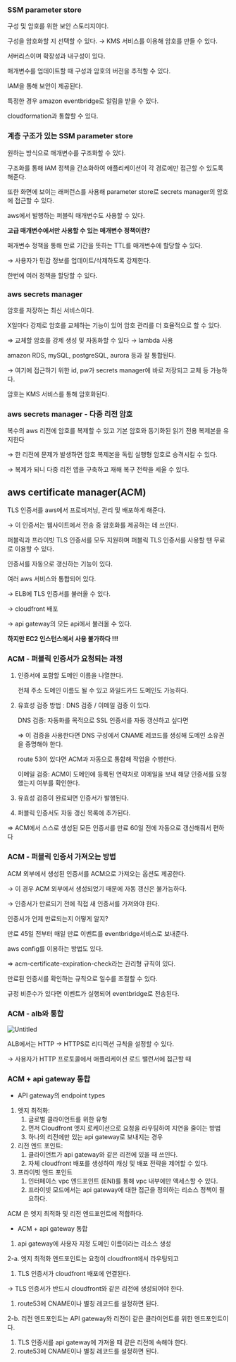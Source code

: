 ### SSM parameter store

구성 및 암호를 위한 보안 스토리지이다.

구성을 암호화할 지 선택할 수 있다. → KMS 서비스를 이용해 암호를 만들 수 있다.

서버리스이며 확장성과 내구성이 있다.

매개변수를 업데이트할 때 구성과 암호의 버전을 추적할 수 있다.

IAM을 통해 보안이 제공된다.

특정한 경우 amazon eventbridge로 알림을 받을 수 있다.

cloudformation과 통합할 수 있다.

### 계층 구조가 있는 SSM parameter store

원하는 방식으로 매개변수를 구조화할 수 있다.

구조화를 통해 IAM 정책을 간소화하여 애플리케이션이 각 경로에만 접근할 수 있도록 해준다.

또한 화면에 보이는 래퍼런스를 사용해 parameter store로 secrets manager의 암호에 접근할 수 있다.

aws에서 발행하는 퍼블릭 매개변수도 사용할 수 있다.

**고급 매개변수에서만 사용할 수 있는 매개변수 정책이란?**

매개변수 정책을 통해 만료 기간을 뜻하는 TTL를 매개변수에 할당할 수 있다.

→ 사용자가 민감 정보를 업데이트/삭제하도록 강제한다.

한번에 여러 정책을 할당할 수 있다.

### aws secrets manager

암호를 저장하는 최신 서비스이다.

X일마다 강제로 암호를 교체하는 기능이 있어 암호 관리를 더 효율적으로 할 수 있다.

⇒ 교체할 암호를 강제 생성 및 자동화할 수 있다 → lambda 사용

amazon RDS, mySQL, postgreSQL, aurora 등과 잘 통합된다.

→ 여기에 접근하기 위한 id, pw가 secrets manager에 바로 저장되고 교체 등 가능하다.

암호는 KMS 서비스를 통해 암호화된다.

### aws secrets manager - 다중 리전 암호

복수의 aws 리전에 암호를 복제할 수 있고 기본 암호와 동기화된 읽기 전용 복제본을 유지한다

→ 한 리전에 문제가 발생하면 암호 복제본을 독립 실행형 암호로 승격시킬 수 있다.

→ 복제가 되니 다중 리전 앱을 구축하고 재해 복구 전략을 세울 수 있다.

## aws certificate manager(ACM)

TLS 인증서를 aws에서 프로비저닝, 관리 및 배포하게 해준다.

→ 이 인증서는 웹사이트에서 전송 중 암호화를 제공하는 데 쓰인다.

퍼블릭과 프라이빗 TLS 인증서를 모두 지원하며 퍼블릭 TLS 인증서를 사용할 땐 무료로 이용할 수 있다.

인증서를 자동으로 갱신하는 기능이 있다.

여러 aws 서비스와 통합되어 있다.

→ ELB에 TLS 인증서를 불러올 수 있다.

→ cloudfront 배포

→ api gateway의 모든 api에서 불러올 수 있다.

**하지만 EC2 인스턴스에서 사용 불가하다 !!!**

### ACM - 퍼블릭 인증서가 요청되는 과정

1. 인증서에 포함할 도메인 이름을 나열한다.

   전체 주소 도메인 이름도 될 수 있고 와일드카드 도메인도 가능하다.

2. 유효성 검증 방법 : DNS 검증 / 이메일 검증 이 있다.

   DNS 검증: 자동화를 목적으로 SSL 인증서를 자동 갱신하고 싶다면

   ⇒ 이 검증을 사용한다면 DNS 구성에서 CNAME 레코드를 생성해 도메인 소유권을 증명해야 한다.

   route 53이 있다면 ACM과 자동으로 통합해 작업을 수행한다.

   이메일 검증: ACM이 도메인에 등록된 연락처로 이메일을 보내 해당 인증서를 요청했는지 여부를 확인한다.

3. 유효성 검증이 완료되면 인증서가 발행된다.
4. 퍼블릭 인증서도 자동 갱신 목록에 추가된다.

⇒ ACM에서 스스로 생성된 모든 인증서를 만료 60일 전에 자동으로 갱신해줘서 편하다

### ACM - 퍼블릭 인증서 가져오는 방법

ACM 외부에서 생성된 인증서를 ACM으로 가져오는 옵션도 제공한다.

→ 이 경우 ACM 외부에서 생성되었기 때문에 자동 갱신은 불가능하다.

→ 인증서가 만료되기 전에 직접 새 인증서를 가져와야 한다.

인증서가 언제 만료되는지 어떻게 알지?

만료 45일 전부터 매일 만료 이벤트를 eventbridge서비스로 보내준다.

aws config를 이용하는 방법도 있다.

⇒ acm-certificate-expiration-check라는 관리형 규칙이 있다.

만료된 인증서를 확인하는 규칙으로 일수를 조절할 수 있다.

규정 비준수가 있다면 이벤트가 실행되어 eventbridge로 전송된다.

### ACM - alb와 통합

![Untitled](https://prod-files-secure.s3.us-west-2.amazonaws.com/0e50c9f9-d6b9-4369-b0d8-a40d14ac1451/b931699f-7a2c-47cc-a498-9cb7ff4673b7/Untitled.png)

ALB에서는 HTTP → HTTPS로 리디렉션 규칙을 설정할 수 있다.

→ 사용자가 HTTP 프로토콜에서 애플리케이션 로드 밸런서에 접근할 때

### ACM + api gateway 통합

- API gateway의 endpoint types
1. 엣지 최적화:
    1. 글로벌 클라이언트를 위한 유형
    2. 먼저 Cloudfront 엣지 로케이션으로 요청을 라우팅하여  지연을 줄이는 방법
    3. 하나의 리전에만 있는 api gateway로 보내지는 경우
2. 리전 엔드 포인트:
    1. 클라이언트가 api gateway와 같은 리전에 있을 때 쓰인다.
    2. 자체 cloudfront 배포를 생성하여 캐싱 및 배포 전략을 제어할 수 있다.
3. 프라이빗 엔드 포인트
    1. 인터페이스 vpc 엔드포인트 (ENI)를 통해 vpc 내부에만 액세스할 수 있다.
    2. 프라이빗 모드에서는 api gateway에 대한 접근을 정의하는 리소스 정책이 필요하다.


ACM 은 엣지 최적화 및 리전 엔드포인트에 적합하다.

- ACM + api gateway 통합
1. api gateway에 사용자 지정 도메인 이름이라는 리소스 생성

2-a. 엣지 최적화 엔드포인트는 요청이 cloudfront에서 라우팅되고

1. TLS 인증서가 cloudfront 배포에 연결된다.

→ TLS 인증서가 반드시 cloudfront와 같은 리전에 생성되어야 한다.

1. route53에 CNAME이나 별칭 레코드를 설정하면 된다.

2-b. 리전 엔드포인트는 API gateway와 리전이 같은 클라이언트를 위한 엔드포인트이다.

1. TLS 인증서를 api gateway에 가져올 때 같은 리전에 속해야 한다.
2. route53에 CNAME이나 별칭 레코드를 설정하면 된다.